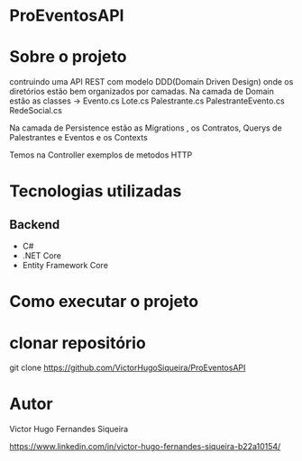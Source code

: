 # ProEventosAPI

# Sobre o projeto

contruindo uma API REST com modelo DDD(Domain Driven Design) onde os diretórios estão bem organizados por camadas.
Na camada de Domain estão as classes -> 
Evento.cs
Lote.cs
Palestrante.cs
PalestranteEvento.cs
RedeSocial.cs

Na camada de Persistence estão as Migrations , os Contratos, Querys de Palestrantes e Eventos e os Contexts

Temos na Controller exemplos de metodos HTTP 

# Tecnologias utilizadas
## Backend
- C#
- .NET Core
- Entity Framework Core

# Como executar o projeto

# clonar repositório
git clone https://github.com/VictorHugoSiqueira/ProEventosAPI

# Autor

Victor Hugo Fernandes Siqueira

https://www.linkedin.com/in/victor-hugo-fernandes-siqueira-b22a10154/
